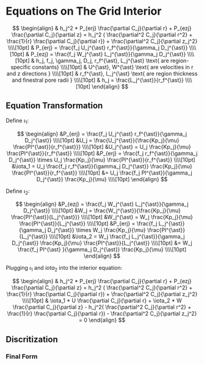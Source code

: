 # Equations on The Grid Interior

$$
\begin{align}
& h_j^2 * P_{erj} \frac{\partial C_j}{\partial r} + P_{ezj} \frac{\partial C_j}{\partial z} = h_j^2
( \frac{\partial^2 C_j}{\partial r^2} + \frac{1}{r} \frac{\partial C_j}{\partial r}) + \frac{\partial^2 C_j}{\partial z_j^2} \\\\[10pt]
& P_{erj} = \frac{f_j U_j^{\ast} r_f^{\ast}}{\gamma_j D_j^{\ast}} \\\\[10pt]
& P_{ezj} = \frac{f_j W_j^{\ast} L_j^{\ast}}{\gamma_j D_j^{\ast}} \\\\[10pt]
& h_j, f_j, \gamma_j, D_j, r_f^{\ast}, L_j^{\ast} \text{ are region-specific constants} \\\\[10pt]
& U^{\ast}, W^{\ast} \text{ are velocities in r and z directions } \\\\[10pt]
& r_f^{\ast}, L_j^{\ast} \text{ are region thickness and finestral pore radii } \\\\[10pt]
& h_j = \frac{L_j^{\ast}}{r_f^{\ast}} \\\\[10pt]
\end{align}
$$

## Equation Transformation  

Define $\iota_1$:  

$$
\begin{align}
&P_{erj} = \frac{f_j U_j^{\ast} r_f^{\ast}}{\gamma_j D_j^{\ast}} \\\\[10pt]
&U_j = \frac{U_j^{\ast}}{\frac{Kp_j}{\mu} \frac{Pl^{\ast}}{r_f^{\ast}}} \\\\[10pt]
&U_j^{\ast} = U_j \frac{Kp_j}{\mu} \frac{Pl^{\ast}}{r_f^{\ast}} \\\\[10pt]
&P_{erj} =  \frac{f_j r_f^{\ast}}{\gamma_j D_j^{\ast}} \times U_j \frac{Kp_j}{\mu} \frac{Pl^{\ast}}{r_f^{\ast}}  \\\\[10pt]
&\iota_1 =  U_j \frac{f_j r_f^{\ast}}{\gamma_j D_j^{\ast}} \frac{Kp_j}{\mu} \frac{Pl^{\ast}}{r_f^{\ast}} \\\\[10pt]
&=  U_j \frac{f_j Pl^{\ast}}{\gamma_j D_j^{\ast}} \frac{Kp_j}{\mu}  \\\\[10pt]
\end{align}
$$ 

Define $\iota_2$:  

$$
\begin{align}
&P_{ezj} = \frac{f_j W_j^{\ast} L_j^{\ast}}{\gamma_j D_j^{\ast}} \\\\[10pt]
&W_j = \frac{W_j^{\ast}}{\frac{Kp_j}{\mu} \frac{Pl^{\ast}}{L_j^{\ast}}} \\\\[10pt]
&W_j^{\ast} = W_j \frac{Kp_j}{\mu} \frac{Pl^{\ast}}{L_j^{\ast}} \\\\[10pt]
&P_{erj} =  \frac{f_j L_j^{\ast}}{\gamma_j D_j^{\ast}} \times W_j \frac{Kp_j}{\mu} \frac{Pl^{\ast}}{L_j^{\ast}}  \\\\[10pt]
&\iota_2 =  W_j \frac{f_j L_j^{\ast}}{\gamma_j D_j^{\ast}} \frac{Kp_j}{\mu} \frac{Pl^{\ast}}{L_j^{\ast}} \\\\[10pt]
&=  W_j \frac{f_j Pl^{\ast} }{\gamma_j D_j^{\ast}} \frac{Kp_j}{\mu}  \\\\[10pt]
\end{align}
$$ 

Plugging $\iota_1$ and $iota_2$ into the interior equation:  

$$
\begin{align}
& h_j^2 * P_{erj} \frac{\partial C_j}{\partial r} + P_{ezj} \frac{\partial C_j}{\partial z} = h_j^2
( \frac{\partial^2 C_j}{\partial r^2} + \frac{1}{r} \frac{\partial C_j}{\partial r}) + \frac{\partial^2 C_j}{\partial z_j^2} \\\\[10pt]
& \iota_1 * U \frac{\partial C_j}{\partial r} +  \iota_2 * W \frac{\partial C_j}{\partial z} - 
h_j^2( \frac{\partial^2 C_j}{\partial r^2} + \frac{1}{r} \frac{\partial C_j}{\partial r}) - \frac{\partial^2 C_j}{\partial z_j^2} = 0
\end{align}
$$ 

## Discritization 

### Final Form  

